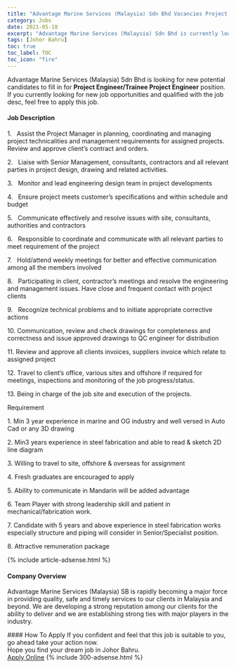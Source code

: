 ```yaml
---
title: "Advantage Marine Services (Malaysia) Sdn Bhd Vacancies Project Engineer/Trainee Project Engineer" 
category: Jobs 
date: 2021-05-18 
excerpt: "Advantage Marine Services (Malaysia) Sdn Bhd is currently looking for suitable person to fill in the Project Engineer/Trainee Project Engineer which based in Johor Bahru" 
tags: [Johor Bahru] 
toc: true 
toc_label: TOC 
toc_icon: "fire" 
--- 
```


<p>Advantage Marine Services (Malaysia) Sdn Bhd is looking for new potential candidates to fill in for <b>Project Engineer/Trainee Project Engineer</b> position. If you currently looking for new job opportunities and qualified with the job desc, feel free to apply this job.
</p><div><div><h4>Job Description</h4></div><div><div><span><div><p>1.&#160;&#160;&#160;Assist the Project Manager in planning, coordinating and managing project technicalities and management requirements for assigned projects. Review and approve client&#8217;s contract and orders.</p><p>2.&#160;&#160;&#160;Liaise with Senior Management, consultants, contractors and all relevant parties in project design, drawing and related activities.</p><p>3.&#160;&#160;&#160;Monitor and lead engineering design team in project developments</p><p>4.&#160;&#160;&#160;Ensure project meets customer&#8217;s specifications and within schedule and budget</p><p>5.&#160;&#160;&#160;Communicate effectively and resolve issues with site, consultants, authorities and contractors</p><p>6.&#160;&#160;&#160;Responsible to coordinate and communicate with all relevant parties to meet requirement of the project</p><p>7.&#160;&#160;&#160;Hold/attend weekly meetings for better and effective communication among all the members involved</p><p>8.&#160;&#160;&#160;Participating in client, contractor&#8217;s meetings and resolve the engineering and management issues. Have close and frequent contact with project clients</p><p>9.&#160;&#160;&#160;Recognize technical problems and to initiate appropriate corrective actions</p><p>10.&#160;Communication, review and check drawings for completeness and correctness and issue approved drawings to QC engineer for distribution</p><p>11.&#160;Review and approve all clients invoices, suppliers invoice which relate to assigned project</p><p>12.&#160;Travel to client&#8217;s office, various sites and offshore if required for meetings, inspections and monitoring of the job progress/status.</p><p>13.&#160;Being in charge of the job site and execution of the projects.</p><p>Requirement</p><p>1. Min 3 year experience in marine and OG industry and well versed in Auto Cad or any 3D drawing</p><p>2. Min3 years experience in steel fabrication and able to read &amp; sketch 2D line diagram</p><p>3. Willing to travel to site, offshore &amp; overseas for assignment</p><p>4. Fresh graduates are encouraged to apply</p><p>5. Ability to communicate in Mandarin will be added advantage</p><p>6. Team Player with strong leadership skill and patient in mechanical/fabrication work.</p><p>7. Candidate with 5 years and above experience in steel fabrication works especially structure and piping will consider in Senior/Specialist position.</p><p>8. Attractive remuneration package</p></div></span></div></div></div> 
{% include article-adsense.html %} 
<div><div><h4>Company Overview</h4></div><div><div><span><div><p>Advantage Marine Services (Malaysia) SB is rapidly becoming a major force in providing quality, safe and timely services to our clients in Malaysia and beyond. We are developing a strong reputation among our clients for the ability to deliver and we are establishing strong ties with major players in the industry.</p></div></span></div></div></div> 
#### How To Apply 
If you confident and feel that this job is suitable to you, go ahead take your action now. <br/> 
Hope you find your dream job in Johor Bahru. <br/> 
<a href="https://www.jobstreet.com.my/en/job/project-engineer-trainee-project-engineer-4568714?jobId=jobstreet-my-job-4568714&" class="btn btn--info" target="_blank" rel="nofollow noopenner">Apply Online</a> 
{% include 300-adsense.html %} 